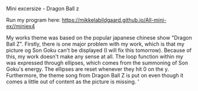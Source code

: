 Mini excersize - Dragon Ball z

Run my program here:
 https://mikkelabildgaard.github.io/All-mini-ex//miniex4

My works theme was based on the popular japanese chinese show "Dragon Ball Z". Firstly, there is one major problem with my work, which is that my picture og Son Goku can't be displayed (I will fix this tomorrow). Because of this, my work doesn't make any sense at all. The loop function within my was expressed through ellipses, which comes from the summoning of Son Goku's energy. The ellipses are reset whenever they hit 0 on the y. 
Furthermore, the theme song from Dragon Ball Z is put on even though it comes a little out of content as the picture is missing. '
